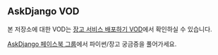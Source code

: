 
## AskDjango VOD

본 저장소에 대한 VOD는 [장고 서비스 배포하기 VOD](https://nomade.kr/vod/deploy/)에서 확인하실 수 있습니다.

[AskDjango 페이스북 그룹](http://facebook.com/groups/askdjango)에서 파이썬/장고 궁금증을 풀어가세요.

